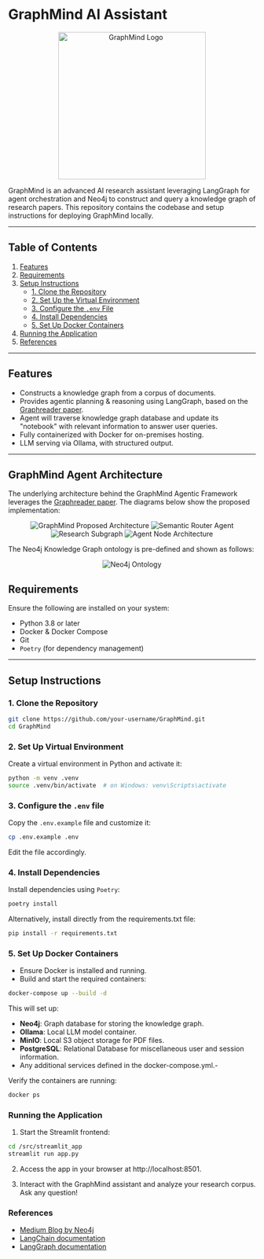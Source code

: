 # GraphMind AI Assistant

<p align="center">
    <img src="https://github.com/michael-hoon/graphreader-agent/blob/main/static/graphmind_logo.jpg" alt="GraphMind Logo" width="300" height="300">
</p>

GraphMind is an advanced AI research assistant leveraging LangGraph for agent orchestration and Neo4j to construct and query a knowledge graph of research papers. This repository contains the codebase and setup instructions for deploying GraphMind locally.

---

## Table of Contents

1. [Features](#features)
2. [Requirements](#requirements)
3. [Setup Instructions](#setup-instructions)
    - [1. Clone the Repository](#1-clone-the-repository)
    - [2. Set Up the Virtual Environment](#2-set-up-the-virtual-environment)
    - [3. Configure the `.env` File](#3-configure-the-env-file)
    - [4. Install Dependencies](#4-install-dependencies)
    - [5. Set Up Docker Containers](#5-set-up-docker-containers)
4. [Running the Application](#running-the-application)
5. [References](#references)

---

## Features

- Constructs a knowledge graph from a corpus of documents.
- Provides agentic planning & reasoning using LangGraph, based on the [Graphreader paper](https://arxiv.org/abs/2406.14550). 
- Agent will traverse knowledge graph database and update its "notebook" with relevant information to answer user queries.
- Fully containerized with Docker for on-premises hosting.
- LLM serving via Ollama, with structured output.

---

## GraphMind Agent Architecture

The underlying architecture behind the GraphMind Agentic Framework leverages the [Graphreader paper](https://arxiv.org/abs/2406.14550). The diagrams below show the proposed implementation:

<p align="center">
    <img src="https://github.com/michael-hoon/graphreader-agent/blob/main/static/Architecture.jpg" alt="GraphMind Proposed Architecture">
    <img src="https://github.com/michael-hoon/graphreader-agent/blob/main/static/router.jpg" alt="Semantic Router Agent">
    <img src="https://github.com/michael-hoon/graphreader-agent/blob/main/static/research_subgraph.jpg" alt="Research Subgraph">
    <img src="https://github.com/michael-hoon/graphreader-agent/blob/main/static/agent_nodes.png" alt="Agent Node Architecture">
</p>

The Neo4j Knowledge Graph ontology is pre-defined and shown as follows:


<p align="center">
    <img src="https://github.com/michael-hoon/graphreader-agent/blob/main/static/neo4j_ontology.png" alt="Neo4j Ontology">
</p>

## Requirements

Ensure the following are installed on your system:

- Python 3.8 or later
- Docker & Docker Compose
- Git
- `Poetry` (for dependency management)

---

## Setup Instructions

### 1. Clone the Repository

```bash
git clone https://github.com/your-username/GraphMind.git
cd GraphMind
```

### 2. Set Up Virtual Environment

Create a virtual environment in Python and activate it:

```bash
python -m venv .venv
source .venv/bin/activate  # on Windows: venv\Scripts\activate
```

### 3. Configure the `.env` file

Copy the `.env.example` file and customize it:

```bash
cp .env.example .env
```

Edit the file accordingly.

### 4. Install Dependencies

Install dependencies using `Poetry`:

```bash
poetry install
```

Alternatively, install directly from the requirements.txt file:

```bash
pip install -r requirements.txt
```

### 5. Set Up Docker Containers

- Ensure Docker is installed and running.
- Build and start the required containers:

```bash
docker-compose up --build -d
```

This will set up:

- **Neo4j**: Graph database for storing the knowledge graph.
- **Ollama**: Local LLM model container.
- **MinIO**: Local S3 object storage for PDF files.
- **PostgreSQL**: Relational Database for miscellaneous user and session information.
- Any additional services defined in the docker-compose.yml.- 

Verify the containers are running:

```bash
docker ps
```

### Running the Application

1. Start the Streamlit frontend:

```bash
cd /src/streamlit_app
streamlit run app.py
```

2. Access the app in your browser at http://localhost:8501.

3. Interact with the GraphMind assistant and analyze your research corpus. Ask any question!

### References

- [Medium Blog by Neo4j](https://towardsdatascience.com/implementing-graphreader-with-neo4j-and-langgraph-e4c73826a8b7)
- [LangChain documentation](https://python.langchain.com/docs/introduction/)
- [LangGraph documentation](https://langchain-ai.github.io/langgraph/tutorials/introduction/)